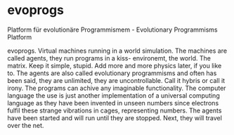 # evoprogs
Platform für evolutionäre Programmismem - Evolutionary Programmisms Platform


evoprogs. Virtual machines running in a world simulation.  The machines are called agents, they run programs in a kiss- environemt, the world. The matrix. Keep it simple, stupid. Add more and more physics later, if you like to.  The agents are also called evolutionary programmisms and often has been said, they are unlimited, they are uncontrollable. Call it hybris or call it irony. The programs can achive any imaginable functionality. The computer language the use is just another implementation of a universal computing language as they have been invented in unseen numbers since electrons fulfil these strange vibrations in cages, representing numbers. The agents have been started and will run until they are stopped. Next, they will travel over the net.
